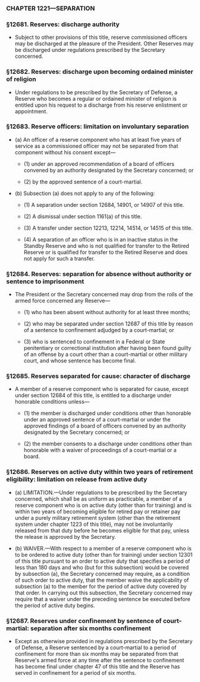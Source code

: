 ### **CHAPTER 1221—SEPARATION**

### §12681. Reserves: discharge authority
* Subject to other provisions of this title, reserve commissioned officers may be discharged at the pleasure of the President. Other Reserves may be discharged under regulations prescribed by the Secretary concerned.

### §12682. Reserves: discharge upon becoming ordained minister of religion
* Under regulations to be prescribed by the Secretary of Defense, a Reserve who becomes a regular or ordained minister of religion is entitled upon his request to a discharge from his reserve enlistment or appointment.

### §12683. Reserve officers: limitation on involuntary separation
* (a) An officer of a reserve component who has at least five years of service as a commissioned officer may not be separated from that component without his consent except—

  * (1) under an approved recommendation of a board of officers convened by an authority designated by the Secretary concerned; or

  * (2) by the approved sentence of a court-martial.


* (b) Subsection (a) does not apply to any of the following:

  * (1) A separation under section 12684, 14901, or 14907 of this title.

  * (2) A dismissal under section 1161(a) of this title.

  * (3) A transfer under section 12213, 12214, 14514, or 14515 of this title.

  * (4) A separation of an officer who is in an inactive status in the Standby Reserve and who is not qualified for transfer to the Retired Reserve or is qualified for transfer to the Retired Reserve and does not apply for such a transfer.

### §12684. Reserves: separation for absence without authority or sentence to imprisonment
* The President or the Secretary concerned may drop from the rolls of the armed force concerned any Reserve—

  * (1) who has been absent without authority for at least three months;

  * (2) who may be separated under section 12687 of this title by reason of a sentence to confinement adjudged by a court-martial; or

  * (3) who is sentenced to confinement in a Federal or State penitentiary or correctional institution after having been found guilty of an offense by a court other than a court-martial or other military court, and whose sentence has become final.

### §12685. Reserves separated for cause: character of discharge
* A member of a reserve component who is separated for cause, except under section 12684 of this title, is entitled to a discharge under honorable conditions unless—

  * (1) the member is discharged under conditions other than honorable under an approved sentence of a court-martial or under the approved findings of a board of officers convened by an authority designated by the Secretary concerned; or

  * (2) the member consents to a discharge under conditions other than honorable with a waiver of proceedings of a court-martial or a board.

### §12686. Reserves on active duty within two years of retirement eligibility: limitation on release from active duty
* (a) LIMITATION.—Under regulations to be prescribed by the Secretary concerned, which shall be as uniform as practicable, a member of a reserve component who is on active duty (other than for training) and is within two years of becoming eligible for retired pay or retainer pay under a purely military retirement system (other than the retirement system under chapter 1223 of this title), may not be involuntarily released from that duty before he becomes eligible for that pay, unless the release is approved by the Secretary.

* (b) WAIVER.—With respect to a member of a reserve component who is to be ordered to active duty (other than for training) under section 12301 of this title pursuant to an order to active duty that specifies a period of less than 180 days and who (but for this subsection) would be covered by subsection (a), the Secretary concerned may require, as a condition of such order to active duty, that the member waive the applicability of subsection (a) to the member for the period of active duty covered by that order. In carrying out this subsection, the Secretary concerned may require that a waiver under the preceding sentence be executed before the period of active duty begins.

### §12687. Reserves under confinement by sentence of court-martial: separation after six months confinement
* Except as otherwise provided in regulations prescribed by the Secretary of Defense, a Reserve sentenced by a court-martial to a period of confinement for more than six months may be separated from that Reserve's armed force at any time after the sentence to confinement has become final under chapter 47 of this title and the Reserve has served in confinement for a period of six months.